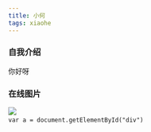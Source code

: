 ```yaml
---
title: 小何
tags: xiaohe
---
```

### 自我介绍
你好呀

### 在线图片

<img src="https://vip2.loli.io/2021/07/15/Fnp2oXlbjwIqaJB.jpg"/>

<code>
var a = document.getElementById("div")
</code>